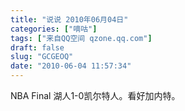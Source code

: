 ```yaml
---
title: "说说 2010年06月04日"
categories: ["嘀咕"]
tags: ["来自QQ空间 qzone.qq.com"]
draft: false
slug: "GCGEOQ"
date: "2010-06-04 11:57:34"
---
```


NBA Final 湖人1-0凯尔特人。看好加内特。
